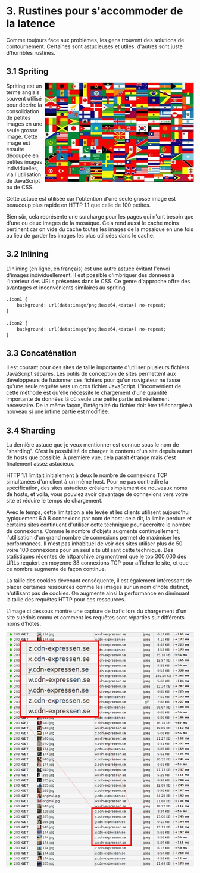 # 3. Rustines pour s'accommoder de la latence

Comme toujours face aux problèmes, les gens trouvent des solutions de contournement. Certaines sont astucieuses et utiles, d'autres sont juste d'horribles rustines.

## 3.1 Spriting
<img style="float: right;" src="https://raw.githubusercontent.com/bagder/http2-explained/master/images/spriting.jpg" />

Spriting est un terme anglais souvent utilisé pour décrire la consolidation de petites images en une seule grosse image. Cette image est ensuite découpée en petites images individuelles, via l'utilisation de JavaScript ou de CSS.

Cette astuce est utilisée car l'obtention d'une seule grosse image est beaucoup plus rapide en HTTP 1.1 que celle de 100 petites.

Bien sûr, cela représente une surcharge pour les pages qui n'ont besoin que d'une ou deux images de la mosaïque. Cela rend aussi le cache moins pertinent car on vide du cache toutes les images de la mosaïque en une fois au lieu de garder les images les plus utilisées dans le cache.

## 3.2 Inlining

L'inlining (en ligne, en français) est une autre astuce évitant l'envoi d'images individuellement. Il est possible d'imbriquer des données à l'intérieur des URLs présentes dans le CSS. Ce genre d'approche offre des avantages et inconvénients similaires au spriting.

    .icon1 {
        background: url(data:image/png;base64,<data>) no-repeat;
    }

    .icon2 {
        background: url(data:image/png;base64,<data>) no-repeat;
    }


## 3.3 Concaténation

Il est courant pour des sites de taille importante d'utiliser plusieurs fichiers JavaScript séparés. Les outils de conception de sites permettent aux développeurs de fusionner ces fichiers pour qu'un navigateur ne fasse qu'une seule requête vers un gros fichier JavaScript. L'inconvénient de cette méthode est qu'elle nécessite le chargement d'une quantité importante de données là où seule une petite partie est réellement nécessaire. De la même façon, l'intégralité du fichier doit être téléchargée à nouveau si une infime partie est modifiée.

## 3.4 Sharding

La dernière astuce que je veux mentionner est connue sous le nom de "sharding". C'est la possibilité de charger le contenu d'un site depuis autant de hosts que possible. À première vue, cela paraît étrange mais c'est finalement assez astucieux.

HTTP 1.1 limitait initialement à deux le nombre de connexions TCP simultanées d'un client à un même host. Pour ne pas contredire la spécification, des sites astucieux créaient simplement de nouveaux noms de hosts, et voilà, vous pouviez avoir davantage de connexions vers votre site et réduire le temps de chargement.

Avec le temps, cette limitation a été levée et les clients utilisent aujourd'hui typiquement 6 à 8 connexions par nom de host; cela dit, la limite perdure et certains sites continuent d'utiliser cette technique pour accroître le nombre de connexions. Comme le nombre d'objets augmente continuellement, l'utilisation d'un grand nombre de connexions permet de maximiser les performances. Il n'est pas inhabituel de voir des sites utiliser plus de 50 voire 100 connexions pour un seul site utilisant cette technique. Des statistiques récentes de httparchive.org montrent que le top 300.000 des URLs requiert en moyenne 38 connexions TCP pour afficher le site, et que ce nombre augmente de façon continue.

La taille des cookies devenant conséquente, il est également intéressant de placer certaines ressources comme les images sur un nom d'hôte distinct, n'utilisant pas de cookies. On augmente ainsi la performance en diminuant la taille des requêtes HTTP pour ces ressources.

L'image ci dessous montre une capture de trafic lors du chargement d'un site suédois connu et comment les requêtes sont réparties sur différents noms d'hôtes.

![image sharing at expressen.se](https://raw.githubusercontent.com/bagder/http2-explained/master/images/expressen-sharding.jpg)
